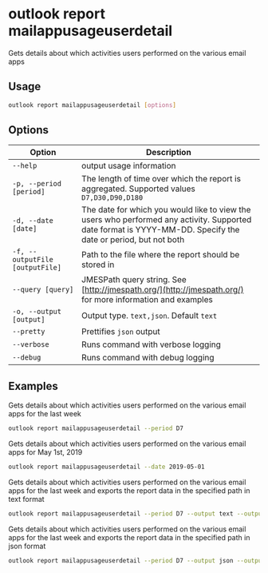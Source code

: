# outlook report mailappusageuserdetail

Gets details about which activities users performed on the various email apps

## Usage

```sh
outlook report mailappusageuserdetail [options]
```

## Options

Option|Description
------|-----------
`--help`|output usage information
`-p, --period [period]`|The length of time over which the report is aggregated. Supported values `D7,D30,D90,D180`
`-d, --date [date]`|The date for which you would like to view the users who performed any activity. Supported date format is YYYY-MM-DD. Specify the date or period, but not both
`-f, --outputFile [outputFile]`|Path to the file where the report should be stored in
`--query [query]`|JMESPath query string. See [http://jmespath.org/](http://jmespath.org/) for more information and examples
`-o, --output [output]`|Output type. `text,json`. Default `text`
`--pretty`|Prettifies `json` output
`--verbose`|Runs command with verbose logging
`--debug`|Runs command with debug logging

## Examples

Gets details about which activities users performed on the various email apps for the last week

```sh
outlook report mailappusageuserdetail --period D7
```

Gets details about which activities users performed on the various email apps for May 1st, 2019

```sh
outlook report mailappusageuserdetail --date 2019-05-01
```

Gets details about which activities users performed on the various email apps for the last week and exports the report data in the specified path in text format

```sh
outlook report mailappusageuserdetail --period D7 --output text --outputFile "mailappusageuserdetail.txt"
```

Gets details about which activities users performed on the various email apps for the last week and exports the report data in the specified path in json format

```sh
outlook report mailappusageuserdetail --period D7 --output json --outputFile "mailappusageuserdetail.json"
```
